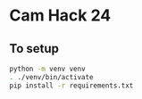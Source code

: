 # Cam Hack 24

## To setup
```sh
python -m venv venv
. ./venv/bin/activate
pip install -r requirements.txt
```
